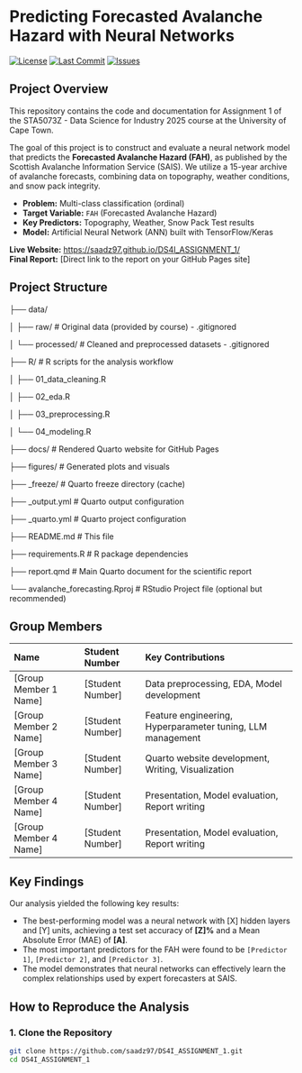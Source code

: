 # Predicting Forecasted Avalanche Hazard with Neural Networks

[![License](https://img.shields.io/github/license/saadz97/DS4I_ASSIGNMENT_1)](https://github.com/saadz97/DS4I_ASSIGNMENT_1/blob/main/LICENSE)
[![Last Commit](https://img.shields.io/github/last-commit/saadz97/DS4I_ASSIGNMENT_1)](https://github.com/saadz97/DS4I_ASSIGNMENT_1/commits/main)
[![Issues](https://img.shields.io/github/issues/saadz97/DS4I_ASSIGNMENT_1)](https://github.com/saadz97/DS4I_ASSIGNMENT_1/issues)



## Project Overview

This repository contains the code and documentation for Assignment 1 of the STA5073Z - Data Science for Industry 2025 course at the University of Cape Town.

The goal of this project is to construct and evaluate a neural network model that predicts the **Forecasted Avalanche Hazard (FAH)**, as published by the Scottish Avalanche Information Service (SAIS). We utilize a 15-year archive of avalanche forecasts, combining data on topography, weather conditions, and snow pack integrity.

- **Problem:** Multi-class classification (ordinal)
- **Target Variable:** `FAH` (Forecasted Avalanche Hazard)
- **Key Predictors:** Topography, Weather, Snow Pack Test results
- **Model:** Artificial Neural Network (ANN) built with TensorFlow/Keras

**Live Website:** https://saadz97.github.io/DS4I_ASSIGNMENT_1/   
**Final Report:** [Direct link to the report on your GitHub Pages site]

## Project Structure

├── data/


│ ├── raw/ # Original data (provided by course) - .gitignored


│ └── processed/ # Cleaned and preprocessed datasets - .gitignored


├── R/ # R scripts for the analysis workflow


│ ├── 01_data_cleaning.R


│ ├── 02_eda.R


│ ├── 03_preprocessing.R


│ └── 04_modeling.R


├── docs/ # Rendered Quarto website for GitHub Pages


├── figures/ # Generated plots and visuals


├── _freeze/ # Quarto freeze directory (cache)


├── _output.yml # Quarto output configuration


├── _quarto.yml # Quarto project configuration


├── README.md # This file


├── requirements.R # R package dependencies


├── report.qmd # Main Quarto document for the scientific report


└── avalanche_forecasting.Rproj # RStudio Project file (optional but recommended)



## Group Members

| Name | Student Number | Key Contributions |
| :--- | :--- | :--- |
| [Group Member 1 Name] | [Student Number] | Data preprocessing, EDA, Model development |
| [Group Member 2 Name] | [Student Number] | Feature engineering, Hyperparameter tuning, LLM management |
| [Group Member 3 Name] | [Student Number] | Quarto website development, Writing, Visualization |
| [Group Member 4 Name] | [Student Number] | Presentation, Model evaluation, Report writing |
| [Group Member 4 Name] | [Student Number] | Presentation, Model evaluation, Report writing |

## Key Findings

Our analysis yielded the following key results:
- The best-performing model was a neural network with [X] hidden layers and [Y] units, achieving a test set accuracy of **[Z]%** and a Mean Absolute Error (MAE) of **[A]**.
- The most important predictors for the FAH were found to be `[Predictor 1]`, `[Predictor 2]`, and `[Predictor 3]`.
- The model demonstrates that neural networks can effectively learn the complex relationships used by expert forecasters at SAIS.

## How to Reproduce the Analysis

### 1. Clone the Repository
```bash
git clone https://github.com/saadz97/DS4I_ASSIGNMENT_1.git
cd DS4I_ASSIGNMENT_1
